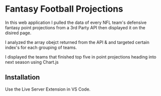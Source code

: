 # Fantasy Football Projections


In this web application I pulled the data of every NFL team's defensive fantasy point projections from a 3rd Party API
then displayed it on the disired page. 

I analyzed the array obejct returned from the API & and targeted certain index's for each 
grouping of teams.

I displayed the teams that finished top five in point projections heading into next season
using Chart.js

## Installation

Use the Live Server Extension in VS Code.
